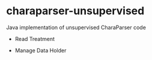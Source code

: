 charaparser-unsupervised
========================

Java implementation of unsupervised CharaParser code

* Read Treatment

* Manage Data Holder
